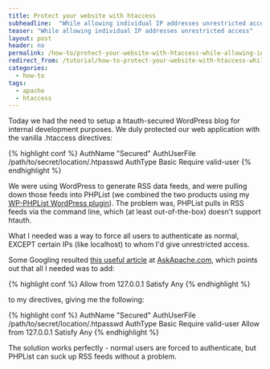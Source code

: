 ```yaml
---
title: Protect your website with htaccess
subheadline:  "While allowing individual IP addresses unrestricted access"
teaser: "While allowing individual IP addresses unrestricted access"
layout: post
header: no
permalink: /how-to/protect-your-website-with-htaccess-while-allowing-individual-ip-addresses-unrestricted-access/
redirect_from: /tutorial/how-to-protect-your-website-with-htaccess-while-allowing-individual-ip-addresses-unrestricted-access/
categories:
  - how-to
tags:
  - apache
  - htaccess
---
```

Today we had the need to setup a htauth-secured WordPress blog for internal development purposes. We duly protected our web application with the vanilla .htaccess directives:<!--more-->

{% highlight conf %}
AuthName "Secured"
AuthUserFile /path/to/secret/location/.htpasswd
AuthType Basic
Require valid-user
{% endhighlight %}

We were using WordPress to generate RSS data feeds, and were pulling down those feeds into PHPList (we combined the two products using my <a title="WP-PHPList" href="../../project/wp-phplist" target="_blank">WP-PHPList WordPress plugin</a>). The problem was, PHPList pulls in RSS feeds via the command line, which (at least out-of-the-box) doesn't support htauth.

What I needed was a way to force all users to authenticate as normal, EXCEPT certain IPs (like localhost) to whom I'd give unrestricted access.

Some Googling resulted <a title="Article on conditional HTAuth access" href="http://www.askapache.com/htaccess/apache-authentication-in-htaccess.html#allow-conditional" target="_blank">this useful article</a> at <a title="AskApache.com" href="http://www.askapache.com/" target="_blank">AskApache.com</a>, which points out that all I needed was to add:

{% highlight conf %}
Allow from 127.0.0.1
Satisfy Any
{% endhighlight %}

to my directives, giving me the following:

{% highlight conf %}
AuthName "Secured"
AuthUserFile /path/to/secret/location/.htpasswd
AuthType Basic
Require valid-user
Allow from 127.0.0.1
Satisfy Any
{% endhighlight %}

The solution works perfectly - normal users are forced to authenticate, but PHPList can suck up RSS feeds without a problem.
